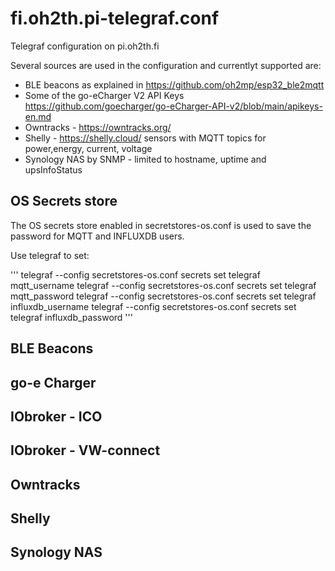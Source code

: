 # fi.oh2th.pi-telegraf.conf

Telegraf configuration on pi.oh2th.fi

Several sources are used in the configuration and currentlyt supported are:

- BLE beacons as explained in <https://github.com/oh2mp/esp32_ble2mqtt>
- Some of the go-eCharger V2 API Keys <https://github.com/goecharger/go-eCharger-API-v2/blob/main/apikeys-en.md>
- Owntracks - <https://owntracks.org/>
- Shelly - <https://shelly.cloud/> sensors with MQTT topics for power,energy, current, voltage
- Synology NAS by SNMP - limited to hostname, uptime and upsInfoStatus

## OS Secrets store

The OS secrets store enabled in secretstores-os.conf is used to save the password for MQTT and INFLUXDB users.

Use telegraf to set:

'''
telegraf --config secretstores-os.conf secrets set telegraf mqtt_username
telegraf --config secretstores-os.conf secrets set telegraf mqtt_password
telegraf --config secretstores-os.conf secrets set telegraf influxdb_username
telegraf --config secretstores-os.conf secrets set telegraf influxdb_password
'''

## BLE Beacons

## go-e Charger

## IObroker - ICO

## IObroker - VW-connect

## Owntracks

## Shelly

## Synology NAS
